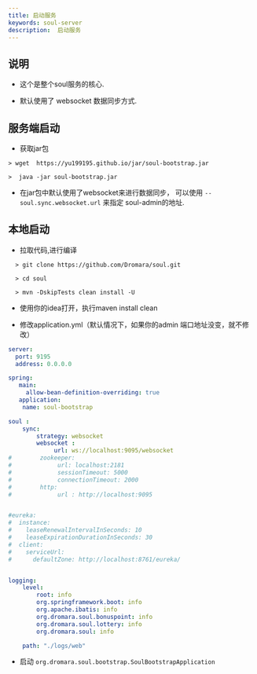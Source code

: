 ```yaml
---
title: 启动服务
keywords: soul-server
description:  启动服务
---
```



## 说明

* 这个是整个soul服务的核心.

* 默认使用了 websocket 数据同步方式.


## 服务端启动

* 获取jar包

```
> wget  https://yu199195.github.io/jar/soul-bootstrap.jar

>  java -jar soul-bootstrap.jar

```

* 在jar包中默认使用了websocket来进行数据同步， 可以使用 `--soul.sync.websocket.url` 来指定 soul-admin的地址.
                                           


## 本地启动

* 拉取代码,进行编译

 ```
   > git clone https://github.com/Dromara/soul.git

   > cd soul

   > mvn -DskipTests clean install -U
```
    
* 使用你的idea打开，执行maven install clean

* 修改application.yml（默认情况下，如果你的admin 端口地址没变，就不修改）
```yml
server:
  port: 9195
  address: 0.0.0.0

spring:
   main:
     allow-bean-definition-overriding: true
   application:
    name: soul-bootstrap

soul :
    sync:
        strategy: websocket
        websocket :
             url: ws://localhost:9095/websocket
#        zookeeper:
#             url: localhost:2181
#             sessionTimeout: 5000
#             connectionTimeout: 2000
#        http:
#             url : http://localhost:9095


#eureka:
#  instance:
#    leaseRenewalIntervalInSeconds: 10
#    leaseExpirationDurationInSeconds: 30
#  client:
#    serviceUrl:
#      defaultZone: http://localhost:8761/eureka/


logging:
    level:
        root: info
        org.springframework.boot: info
        org.apache.ibatis: info
        org.dromara.soul.bonuspoint: info
        org.dromara.soul.lottery: info
        org.dromara.soul: info

    path: "./logs/web"

```

* 启动 `org.dromara.soul.bootstrap.SoulBootstrapApplication` 

     